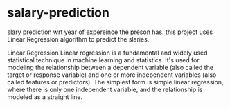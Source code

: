 # salary-prediction

slary prediction wrt year of expereince the preson has.
this project uses Linear Regression algorithm to predict the slaries.

Linear Regression
Linear regression is a fundamental and widely used statistical technique in machine learning and statistics. 
It's used for modeling the relationship between a dependent variable (also called the target or response variable) and one or more independent variables
(also called features or predictors). The simplest form is simple linear regression, where there is only one independent variable, and the relationship 
is modeled as a straight line.
